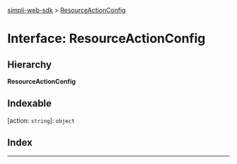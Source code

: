 [simpli-web-sdk](../README.md) > [ResourceActionConfig](../interfaces/resourceactionconfig.md)

# Interface: ResourceActionConfig

## Hierarchy

**ResourceActionConfig**

## Indexable

\[action: `string`\]:&nbsp;`object`

## Index

---

